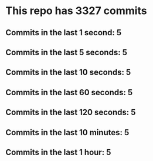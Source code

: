# This repo has 3327 commits

## Commits in the last 1 second: 5
## Commits in the last 5 seconds: 5
## Commits in the last 10 seconds: 5
## Commits in the last 60 seconds: 5
## Commits in the last 120 seconds: 5
## Commits in the last 10 minutes: 5
## Commits in the last 1 hour: 5
